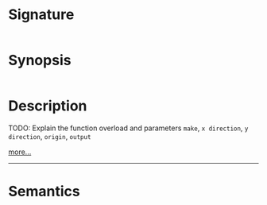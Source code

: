 # Signature
```vikid-signature
```

# Synopsis
```vikid-synopsis
```

# Description
TODO: Explain the function overload and parameters `make`, `x direction`, `y direction`, `origin`, `output`

[more...](https://en.wikipedia.org/wiki/Affine_transformation)

----
# Semantics